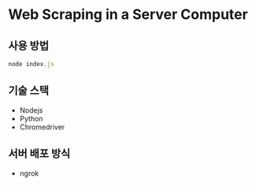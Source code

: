 # Web Scraping in a Server Computer

## 사용 방법

```jsx
node index.js
```

## 기술 스택

- Nodejs
- Python
- Chromedriver

## 서버 배포 방식

- ngrok